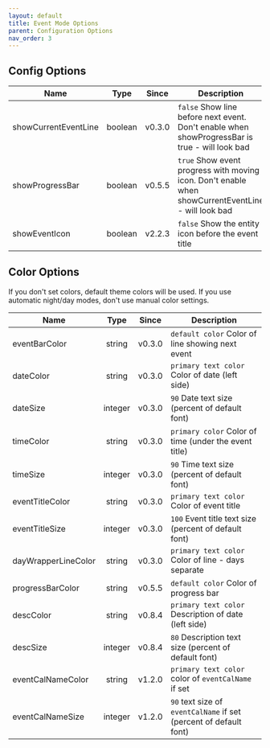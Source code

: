 ```yaml
---
layout: default
title: Event Mode Options
parent: Configuration Options
nav_order: 3
---
```


## Config Options

| Name                 |  Type   | Since  | Description                                                                                         |
| -------------------- | :-----: | :----: | --------------------------------------------------------------------------------------------------- |
| showCurrentEventLine | boolean | v0.3.0 | `false` Show line before next event. Don't enable when showProgressBar is true - will look bad      |
| showProgressBar      | boolean | v0.5.5 | `true` Show event progress with moving icon. Don't enable when showCurrentEventLine - will look bad |
| showEventIcon        | boolean | v2.2.3 | `false` Show the entity icon before the event title |

## Color Options

If you don't set colors, default theme colors will be used. If you use automatic night/day modes, don't use manual color settings.

| Name                |  Type   | Since  | Description                                                       |
| ------------------- | :-----: | :----: | ----------------------------------------------------------------- |
| eventBarColor       | string  | v0.3.0 | `default color` Color of line showing next event                  |
| dateColor           | string  | v0.3.0 | `primary text color` Color of date (left side)                    |
| dateSize            | integer | v0.3.0 | `90` Date text size (percent of default font)                     |
| timeColor           | string  | v0.3.0 | `primary color` Color of time (under the event title)             |
| timeSize            | integer | v0.3.0 | `90` Time text size (percent of default font)                     |
| eventTitleColor     | string  | v0.3.0 | `primary text color` Color of event title                         |
| eventTitleSize      | integer | v0.3.0 | `100` Event title text size (percent of default font)             |
| dayWrapperLineColor | string  | v0.3.0 | `primary text color` Color of line - days separate                |
| progressBarColor    | string  | v0.5.5 | `default color` Color of progress bar                             |
| descColor           | string  | v0.8.4 | `primary text color` Description of date (left side)              |
| descSize            | integer | v0.8.4 | `80` Description text size (percent of default font)              |
| eventCalNameColor   | string  | v1.2.0 | `primary text color` color of `eventCalName` if set               |
| eventCalNameSize    | integer | v1.2.0 | `90` text size of `eventCalName` if set (percent of default font) |
